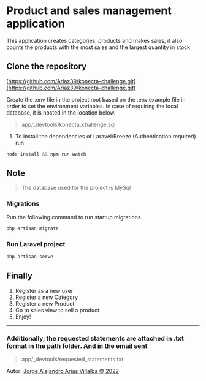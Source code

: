 # Product and sales management application

This application creates categories, products and makes sales, it also counts the products with the most sales and the largest quantity in stock

## Clone the repository

[https://github.com/Ariaz39/konecta-challenge.git](https://github.com/Ariaz39/konecta-challenge.git)

Create the .env file in the project root based on the .env.example file in order to set the environment variables.
In case of requiring the local database, it is hosted in the location below. 
> app/_devtools/konecta_challenge.sql


1. To install the dependencies of Laravel/Breeze (Authentication required) run  
```php 
node install && npm run watch
``` 



## Note 

> The database used for the project is MySql

### Migrations

Run the following command to run startup migrations.

```php
php artisan migrate
```

### Run Laravel project
```php
php artisan serve
```

## Finally
1. Register as a new user
2. Register a new Category
3. Register a new Product
4. Go to sales view to sell a product
5. Enjoy!

***
### Additionally, the requested statements are attached in .txt format in the path folder. And in the email sent 
> app/_devtools/requested_statements.txt


Autor: [Jorge Alejandro Arias Villalba © 2022](https://github.com/Ariaz39)
